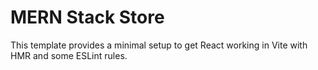 # MERN Stack Store

This template provides a minimal setup to get React working in Vite with HMR and some ESLint rules.
